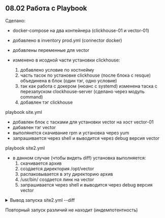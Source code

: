 ## 08.02 Работа с Playbook

Сделано:
 - docker-compose на два контейнера (clickhouse-01 и vector-01)
 - добавлено в inventory prod.yml (connector docker)
 - добавлены переменные для vector
 - изменено в исодной части установки clickhouse: 
 
    1) добавлено условие по хостнейму
    2) часть тасок по установке clickhouse (после блока с resque) объединена в блок (один тэг, одно условие)
    3) так как работа с докером (нюанс с systemd) изменена таска с перезапуском clockhouse-server (сделано через модуль command)
    4) добавлен тэг clickhouse
 
 playbook site.yml
 - добавлен блок с тасками для установки vector на хост vector-01
 - дабавлен тэг vector
 - выполянется скачивание rpm и установка через yum
 - запрашивается через shell и выводится через debug версия vector
 
 playbook site2.yml
 - в данном случае (чтобы видеть diff) установка выполняется: 
    1) скачивается архив
    2) создается директория /opt/vector
    3) распаковывается в эту директорию архив
    4) /usr/bin/ создается линк на vector
    5) запрашивается через shell и выводится через debug версия vector


<details>
    <summary> Вывод запуска site2.yml --diff </summary>

```diff
$ ansible-playbook -i ./inventory/prod.yml site2.yml --diff

PLAY [Install Clickhouse] ********************************************************************************************************************************************************************************************************************************************************

TASK [Gathering Facts] ***********************************************************************************************************************************************************************************************************************************************************
ok: [vector-01]
ok: [clickhouse-01]

TASK [Get clickhouse distrib] ****************************************************************************************************************************************************************************************************************************************************
skipping: [vector-01]
changed: [clickhouse-01] => (item=clickhouse-client)
changed: [clickhouse-01] => (item=clickhouse-server)
failed: [clickhouse-01] (item=clickhouse-common-static) => {"ansible_loop_var": "item", "changed": false, "dest": "./clickhouse-common-static-22.3.3.44.rpm", "elapsed": 0, "item": "clickhouse-common-static", "msg": "Request failed", "response": "HTTP Error 404: Not Found", "status_code": 404, "url": "https://packages.clickhouse.com/rpm/stable/clickhouse-common-static-22.3.3.44.noarch.rpm"}

TASK [Get clickhouse distrib] ****************************************************************************************************************************************************************************************************************************************************
changed: [clickhouse-01]

TASK [Install clickhouse packages] ***********************************************************************************************************************************************************************************************************************************************
skipping: [vector-01]
changed: [clickhouse-01]

TASK [restart clickhouse-server] *************************************************************************************************************************************************************************************************************************************************
skipping: [vector-01]
changed: [clickhouse-01]

TASK [Create database] ***********************************************************************************************************************************************************************************************************************************************************
skipping: [vector-01]
changed: [clickhouse-01]

TASK [Download vector rpm] *******************************************************************************************************************************************************************************************************************************************************
skipping: [clickhouse-01]
changed: [vector-01]

TASK [Create vector directory] ***************************************************************************************************************************************************************************************************************************************************
skipping: [clickhouse-01]
--- before
+++ after
@@ -1,4 +1,4 @@
 {
     "path": "/opt/vector",
-    "state": "absent"
+    "state": "directory"
 }

changed: [vector-01]

TASK [Unpack archive] ************************************************************************************************************************************************************************************************************************************************************
skipping: [clickhouse-01]
changed: [vector-01]

TASK [Add vector to bin] *********************************************************************************************************************************************************************************************************************************************************
skipping: [clickhouse-01]
--- before
+++ after
@@ -1,4 +1,4 @@
 {
     "path": "/usr/bin/vector",
-    "state": "absent"
+    "state": "link"
 }

changed: [vector-01]

TASK [Vector version] ************************************************************************************************************************************************************************************************************************************************************
skipping: [clickhouse-01]
changed: [vector-01]

TASK [ansible.builtin.debug] *****************************************************************************************************************************************************************************************************************************************************
skipping: [clickhouse-01]
ok: [vector-01] => {
    "vector_info.stdout": "vector 0.22.2 (x86_64-unknown-linux-gnu 0024c92 2022-06-15)"
}

PLAY RECAP ***********************************************************************************************************************************************************************************************************************************************************************
clickhouse-01              : ok=5    changed=4    unreachable=0    failed=0    skipped=6    rescued=1    ignored=0   
vector-01                  : ok=7    changed=5    unreachable=0    failed=0    skipped=4    rescued=0    ignored=0 
```
</details>

Повторный запуск различий не находит (индемпотентность)
